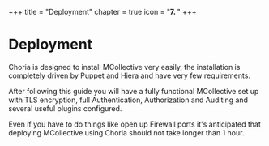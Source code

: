 +++
title = "Deployment"
chapter = true
icon = "<b>7. </b>"
+++

# Deployment

Choria is designed to install MCollective very easily, the installation is completely driven by Puppet and Hiera and have very few requirements.

After following this guide you will have a fully functional MCollective set up with TLS encryption, full Authentication, Authorization and Auditing and several useful plugins configured.

Even if you have to do things like open up Firewall ports it's anticipated that deploying MCollective using Choria should not take longer than 1 hour.

